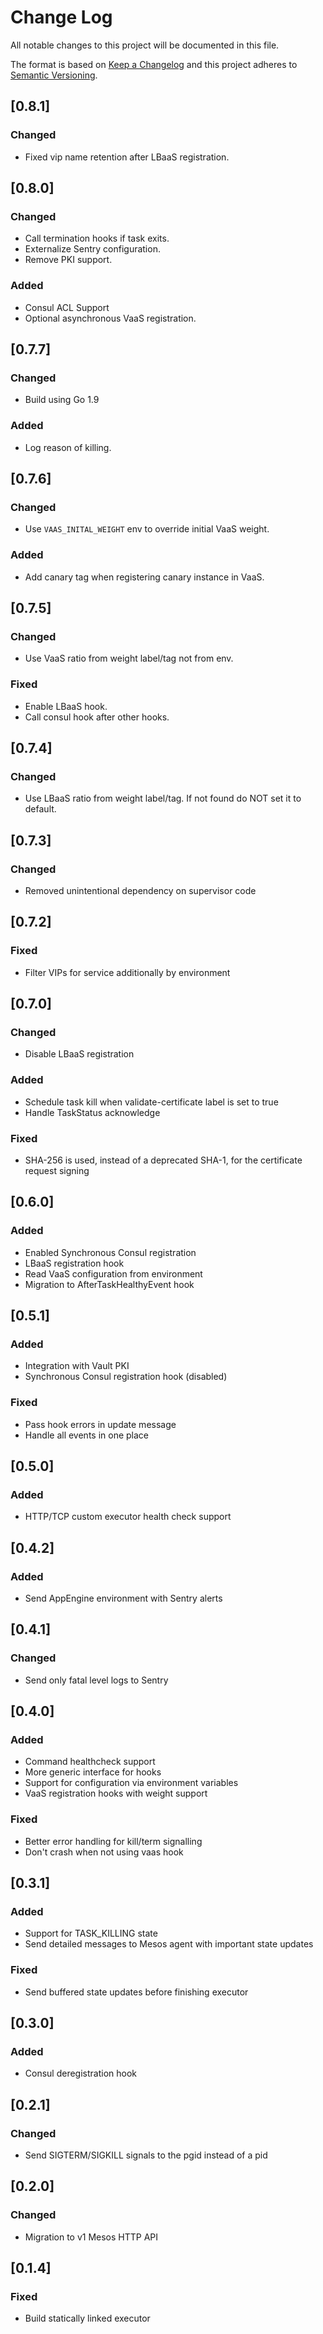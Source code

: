 # Change Log
All notable changes to this project will be documented in this file.

The format is based on [Keep a Changelog](http://keepachangelog.com/)
and this project adheres to [Semantic Versioning](http://semver.org/).

## [0.8.1]
### Changed
- Fixed vip name retention after LBaaS registration.

## [0.8.0]
### Changed
- Call termination hooks if task exits.
- Externalize Sentry configuration.
- Remove PKI support.
### Added
- Consul ACL Support
- Optional asynchronous VaaS registration.

## [0.7.7]
### Changed
- Build using Go 1.9
### Added
- Log reason of killing.

## [0.7.6]
### Changed
- Use `VAAS_INITAL_WEIGHT` env to override initial VaaS weight.
### Added
- Add canary tag when registering canary instance in VaaS.

## [0.7.5]
### Changed
- Use VaaS ratio from weight label/tag not from env.
### Fixed
- Enable LBaaS hook.
- Call consul hook after other hooks.

## [0.7.4]
### Changed
- Use LBaaS ratio from weight label/tag. If not found do NOT set it to default.

## [0.7.3]
### Changed
- Removed unintentional dependency on supervisor code

## [0.7.2]
### Fixed
- Filter VIPs for service additionally by environment

## [0.7.0]
### Changed
- Disable LBaaS registration
### Added
- Schedule task kill when validate-certificate label is set to true
- Handle TaskStatus acknowledge
### Fixed
- SHA-256 is used, instead of a deprecated SHA-1, for the certificate 
request signing

## [0.6.0]
### Added
- Enabled Synchronous Consul registration
- LBaaS registration hook
- Read VaaS configuration from environment
- Migration to AfterTaskHealthyEvent hook

## [0.5.1]
### Added
- Integration with Vault PKI
- Synchronous Consul registration hook (disabled)
### Fixed
- Pass hook errors in update message
- Handle all events in one place

## [0.5.0]
### Added
- HTTP/TCP custom executor health check support

## [0.4.2]
### Added
- Send AppEngine environment with Sentry alerts

## [0.4.1]
### Changed
- Send only fatal level logs to Sentry

## [0.4.0]
### Added
- Command healthcheck support
- More generic interface for hooks
- Support for configuration via environment variables
- VaaS registration hooks with weight support
### Fixed
- Better error handling for kill/term signalling
- Don't crash when not using vaas hook

## [0.3.1]
### Added
- Support for TASK_KILLING state
- Send detailed messages to Mesos agent with important state updates
### Fixed
- Send buffered state updates before finishing executor

## [0.3.0]
### Added
- Consul deregistration hook

## [0.2.1]
### Changed
- Send SIGTERM/SIGKILL signals to the pgid instead of a pid

## [0.2.0]
### Changed
- Migration to v1 Mesos HTTP API

## [0.1.4]
### Fixed
- Build statically linked executor
